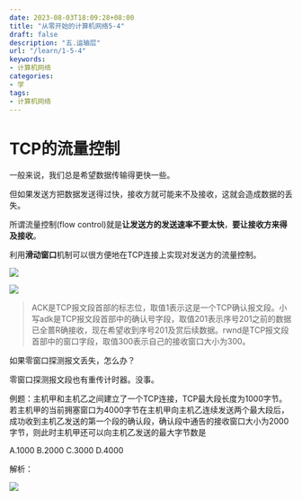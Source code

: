 ```yaml
---
date: 2023-08-03T18:09:28+08:00
title: "从零开始的计算机网络5-4"
draft: false
description: "五.运输层"
url: "/learn/1-5-4"
keywords:
- 计算机网络
categories:
- 学
tags:
- 计算机网络
---
```


# TCP的流量控制

一般来说，我们总是希望数据传输得更快一些。

但如果发送方把数据发送得过快，接收方就可能来不及接收，这就会造成数据的丢失。

所谓流量控制(flow control)就是**让发送方的发送速率不要太快**，**要让接收方来得及接收**。

利用**滑动窗口**机制可以很方便地在TCP连接上实现对发送方的流量控制。

![](https://img.0pt.im/computernet/5-4/5-4-1.png)

![](https://img.0pt.im/computernet/5-4/5-4-2.png)

> ACK是TCP报文段首部的标志位，取值1表示这是一个TCP确认报文段。小写adk是TCP报文段首部中的确认号字段，取值201表示序号201之前的数据已全蔷R确接收，现在希望收到序号201及赏后续数据。rwnd是TCP报文段首部中的窗口字段，取值300表示自己的接收窗口大小为300。

如果零窗口探测报文丢失，怎么办？

零窗口探测报文段也有重传计时器。没事。

例题：主机甲和主机乙之间建立了一个TCP连接，TCP最大段长度为1000字节。若主机甲的当前拥塞窗口为4000字节在主机甲向主机乙连续发送两个最大段后，成功收到主机乙发送的第一个段的确认段，确认段中通告的接收窗口大小为2000字节，则此时主机甲还可以向主机乙发送的最大字节数是

 A.1000    B.2000    C.3000    D.4000

解析：

![](https://img.0pt.im/computernet/5-4/5-4-3.png)
